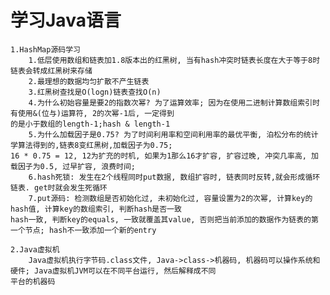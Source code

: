 # 学习Java语言

    1.HashMap源码学习
        1.低层使用数组和链表加1.8版本出的红黑树, 当有hash冲突时链表长度在大于等于8时链表会转成红黑树来存储
        2.最理想的数据均匀扩散不产生链表
        3.红黑树查找是O(logn)链表查找O(n)
        4.为什么初始容量是要2的指数次幂? 为了运算效率; 因为在使用二进制计算数组索引时有使用&(位与)运算符, 2的次幂-1后, 一定得到
    的是小于数组的length-1;hash & length-1
        5.为什么加载因子是0.75? 为了时间利用率和空间利用率的最优平衡, 泊松分布的统计学算法得到的,链表8变红黑树,加载因子为0.75;
    16 * 0.75 = 12, 12为扩充的时机, 如果为1那么16才扩容, 扩容过晚, 冲突几率高, 加载因子为0.5, 过早扩容, 浪费时间;
        6.hash死锁: 发生在2个线程同时put数据, 数组扩容时, 链表同时反转,就会形成循环链表. get时就会发生死循环
        7.put源码: 检测数组是否初始化过, 未初始化过, 容量设置为2的次幂, 计算key的hash值, 计算key的数组索引, 判断hash是否一致
    hash一致, 判断key的equals, 一致就覆盖其value, 否则把当前添加的数据作为链表的第一个节点; hash不一致添加一个新的entry
        
    2.Java虚拟机
        Java虚拟机执行字节码.class文件, Java->class->机器码, 机器码可以操作系统和硬件; Java虚拟机JVM可以在不同平台运行, 然后解释成不同
    平台的机器码
        
        
 
    

